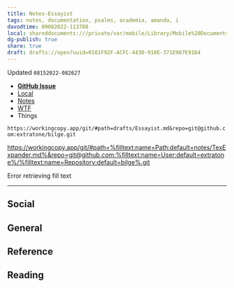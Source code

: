 ```yaml
---
title: Notes-Essayist
tags: notes, documentation, psalms, academia, amanda, i
davodtime: 09082022-113708
local: shareddocuments:///private/var/mobile/Library/Mobile%20Documents/iCloud~md~obsidian/Documents/OBSHIDDIAN/drafts/0101F92F-ACFC-4430-910E-371E907E9164.md
dg-publish: true
share: true
draft: drafts://open?uuid=0101F92F-ACFC-4430-910E-371E907E9164
---
```

Updated `08152022-082627`

- [**GitHub Issue**](https://github.com/extratone/bilge/issues/358)
- [Local](https://workingcopy.app/git/#path=notes/Notes-Essayist.md&repo=git@github.com:extratone/bilge.git)
- [Notes](drafts://open?uuid=0101F92F-ACFC-4430-910E-371E907E9164)
- [WTF](https://davidblue.wtf/drafts/0101F92F-ACFC-4430-910E-371E907E9164.html)
- Things

`https://workingcopy.app/git/#path=drafts/Essayist.md&repo=git@github.com:extratone/bilge.git`

https://workingcopy.app/git/#path=%filltext:name=Path:default=notes/TexExpander.md%&repo=git@github.com:%filltext:name=User:default=extratone%/%filltext:name=Repository:default=bilge%.git

Error retrieving fill text

---

## Social

## General

## Reference

## Reading